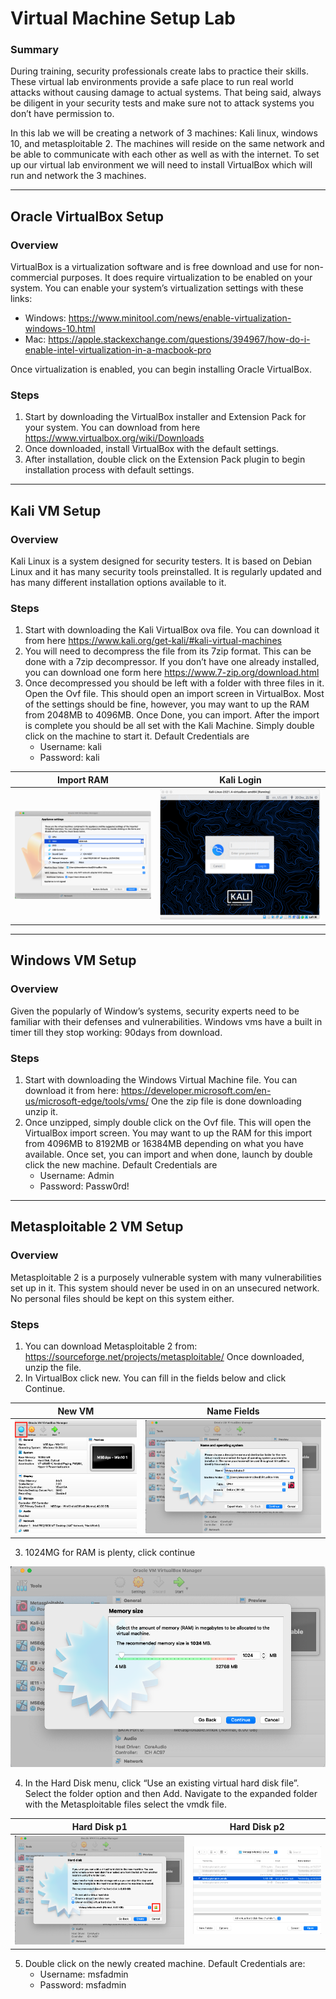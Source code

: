 # Virtual Machine Setup Lab
### Summary
During training, security professionals create labs to practice their skills. These virtual lab environments provide a safe place to run real world attacks without causing damage to actual systems. That being said, always be diligent in your security tests and make sure not to attack systems you don’t have permission to.

In this lab we will be creating a network of 3 machines: Kali linux, windows 10, and metasploitable 2. The machines will reside on the same network and be able to communicate with each other as well as with the internet. To set up our virtual lab environment we will need to install VirtualBox which will run and network the 3 machines.

***

## Oracle VirtualBox Setup
### Overview
VirtualBox is a virtualization software and is free download and use for non-commercial purposes. It does require virtualization to be enabled on your system. You can enable your system’s virtualization settings with these links:

* Windows: https://www.minitool.com/news/enable-virtualization-windows-10.html
* Mac: https://apple.stackexchange.com/questions/394967/how-do-i-enable-intel-virtualization-in-a-macbook-pro

Once virtualization is enabled, you can begin installing Oracle VirtualBox.

### Steps
1. Start by downloading the VirtualBox installer and Extension Pack for your system. You can download from here https://www.virtualbox.org/wiki/Downloads
2. Once downloaded, install VirtualBox with the default settings.
3. After installation, double click on the Extension Pack plugin to begin installation process with default settings.

***

## Kali VM Setup
### Overview
Kali Linux is a system designed for security testers. It is based on Debian Linux and it has many security tools preinstalled. It is regularly updated and has many different installation options available to it.

### Steps
1. Start with downloading the Kali VirtualBox ova file. You can download it from here https://www.kali.org/get-kali/#kali-virtual-machines
2. You will need to decompress the file from its 7zip format. This can be done with a 7zip decompressor. If you don’t have one already installed, you can download one form here https://www.7-zip.org/download.html
3. Once decompressed you should be left with a folder with three files in it. Open the Ovf file. This should open an import screen in VirtualBox. Most of the settings should be fine, however, you may want to up the RAM from 2048MB to 4096MB. Once Done, you can import. After the import is complete you should be all set with the Kali Machine. Simply double click on the machine to start it. Default Credentials are
    * Username: kali
    * Password: kali

Import RAM  |  Kali Login
:----------:|:------------:
![Import RAM Update](./images/Picture01_vm_import.png) | ![Kali Login Page](./images/Picture02_kali_login.png)

***

## Windows VM Setup
### Overview
Given the popularly of Window’s systems, security experts need to be familiar with their defenses and vulnerabilities. Windows vms have a built in timer till they stop working: 90days from download.

### Steps
1. Start with downloading the Windows Virtual Machine file. You can download it from here: https://developer.microsoft.com/en-us/microsoft-edge/tools/vms/ One the zip file is done downloading unzip it.
2. Once unzipped, simply double click on the Ovf file. This will open the VirtualBox import screen. You may want to up the RAM for this import from 4096MB to 8192MB or 16384MB depending on what you have available. Once set, you can import and when done, launch by double click the new machine. Default Credentials are
    * Username: Admin
    * Password: Passw0rd!

***

## Metasploitable 2 VM Setup
### Overview
Metasploitable 2 is a purposely vulnerable system with many vulnerabilities set up in it. This system should never be used in on an unsecured network. No personal files should be kept on this system either.

### Steps
1. You can download Metasploitable 2 from: https://sourceforge.net/projects/metasploitable/ Once downloaded, unzip the file.
2. In VirtualBox click new. You can fill in the fields below and click Continue.

New VM   |  Name Fields
:-------:|:------------:
![New Metasploitable2 VM](./images/Picture03_new.png) | ![Name Fields](./images/Picture04_name_type.png)

3. 1024MG for RAM is plenty, click continue

![RAM Allocation](./images/Picture05_megs.png)

4. In the Hard Disk menu, click “Use an existing virtual hard disk file”. Select the folder option and then Add. Navigate to the expanded folder with the Metasploitable files select the vmdk file.

Hard Disk p1 | Hard Disk p2
:-----------:|:-------------:
![HD_part1](./images/Picture06_hd_p1.png) | ![HD_part2](./images/Picture07_hd_p2.png)

5. Double click on the newly created machine. Default Credentials are:
    * Username: msfadmin
    * Password: msfadmin
